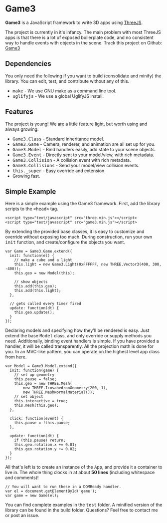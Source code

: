 # Game3

__Game3__ is a JavaScript framework to write 3D apps using <a href="http://threejs.org/">ThreeJS</a>.

The project is currently in it's infancy. The main problem with most ThreeJS apps is that there is a lot of exposed boilerplate code, and no consistent way to handle events with objects in the scene. Track this project on Github: <a href="https://github.com/abhandaru/Game3">Game3</a>

## Dependencies

You only need the following if you want to build (consolidate and minify) the library. You can edit, test, and contribute without any of this.

- <tt>make</tt> - We use GNU make as a command line tool.
- <tt>uglifyjs</tt> - We use a global UglifyJS install.


## Features
The project is young! We are a little feature light, but worth using and always growing.

- <tt>Game3.Class</tt> - Standard inheritance model.
- <tt>Game3.Game</tt> - Camera, renderer, and animation are all set up for you.
- <tt>Game3.Model</tt> - Bind handlers easily, add state to your scene objects.
- <tt>Game3.Event</tt> - Directly sent to your model/view, with rich metadata.
- <tt>Game3.Collision</tt> - A collision event with rich metadata.
- <tt>Game3.Collisions</tt> - Send your model/view collision events.
- <tt>this._super</tt> - Easy override and extension.
- Growing fast.


## Simple Example

Here is a simple example using the Game3 framework. First, add the library scripts to the <tt>&lt;head&gt;</tt> tag.

    <script type="text/javascript" src="three.min.js"></script>
    <script type="text/javascript" src="game3.min.js"></script>

By extending the provided base classes, it is easy to customize and override without exposing too much. During construction, run your own <tt>init</tt> function, and create/configure the objects you want.

    var Game = Game3.Game.extend({
      init: function(el) {
        // make a cube and a light
        this.light = new Game3.Light(0xFFFFFF, new THREE.Vector3(400, 300, -400));
        this.geo = new Model(this);

        // show objects
        this.add(this.geo);
        this.add(this.light);
      },

      // gets called every timer fired
      update: function(dt) {
        this.geo.update();
      }
    });

Declaring models and specifying how they'll be rendered is easy. Just extend the base <tt>Model</tt> class, and only override or supply methods you need. Additionally, binding event handlers is simple. If you have provided a handler, it will be called transparently. All the projection math is done for you. In an MVC-like pattern, you can operate on the highest level app class from here.

    var Model = Game3.Model.extend({
      init: function(game) {
        // set up geometry
        this.pause = false;
        this.geo = new THREE.Mesh(
            new THREE.IcosahedronGeometry(200, 1),
            new THREE.MeshNormalMaterial());
        // set object
        this.interactive = true;
        this.mesh(this.geo);
      },

      click: function(event) {
        this.pause = !this.pause;
      },

      update: function(dt) {
        if (this.pause) return;
        this.geo.rotation.x += 0.01;
        this.geo.rotation.y += 0.02;
      }
    });

All that's left is to create an instance of the <tt>App</tt>, and provide it a container to live in. The whole thing clocks in at about <b>50 lines</b> (including whitespace and comments)!

    // You will want to run these in a DOMReady handler.
    var el = document.getElementById('game');
    var game = new Game(el);

You can find complete examples in the <tt>test</tt> folder. A minified version of the library can be found in the build folder. Questions? Feel free to contact me or post an issue.

